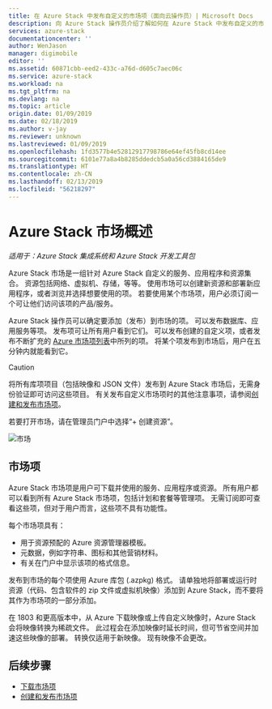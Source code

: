 ```yaml
---
title: 在 Azure Stack 中发布自定义的市场项（面向云操作员）| Microsoft Docs
description: 向 Azure Stack 操作员介绍了解如何在 Azure Stack 中发布自定义的市场项。
services: azure-stack
documentationcenter: ''
author: WenJason
manager: digimobile
editor: ''
ms.assetid: 60871cbb-eed2-433c-a76d-d605c7aec06c
ms.service: azure-stack
ms.workload: na
ms.tgt_pltfrm: na
ms.devlang: na
ms.topic: article
origin.date: 01/09/2019
ms.date: 02/18/2019
ms.author: v-jay
ms.reviewer: unknown
ms.lastreviewed: 01/09/2019
ms.openlocfilehash: 1fd3577b4e52812917798786e64ef45fb8cd14ee
ms.sourcegitcommit: 6101e77a8a4b8285ddedcb5a0a56cd3884165de9
ms.translationtype: HT
ms.contentlocale: zh-CN
ms.lasthandoff: 02/13/2019
ms.locfileid: "56218297"
---
```

# <a name="azure-stack-marketplace-overview"></a>Azure Stack 市场概述

*适用于：Azure Stack 集成系统和 Azure Stack 开发工具包*

Azure Stack 市场是一组针对 Azure Stack 自定义的服务、应用程序和资源集合。 资源包括网络、虚拟机、存储，等等。 使用市场可以创建新资源和部署新应用程序，或者浏览并选择想要使用的项。 若要使用某个市场项，用户必须订阅一个可让他们访问该项的产品/服务。

Azure Stack 操作员可以确定要添加（发布）到市场的项。 可以发布数据库、应用服务等项。 发布项可让所有用户看到它们。 可以发布创建的自定义项，或者发布不断扩充的 [Azure 市场项列表](azure-stack-marketplace-azure-items.md)中所列的项。 将某个项发布到市场后，用户在五分钟内就能看到它。

> [!CAUTION]  
> 将所有库项项目（包括映像和 JSON 文件）发布到 Azure Stack 市场后，无需身份验证即可访问这些项目。 有关发布自定义市场项时的其他注意事项，请参阅[创建和发布市场项](azure-stack-create-and-publish-marketplace-item.md)。

若要打开市场，请在管理员门户中选择“+ 创建资源”。

![市场](media/azure-stack-publish-custom-marketplace-item/image1.png)

## <a name="marketplace-items"></a>市场项

Azure Stack 市场项是用户可下载并使用的服务、应用程序或资源。 所有用户都可以看到所有 Azure Stack 市场项，包括计划和套餐等管理项。 无需订阅即可查看这些项，但对于用户而言，这些项不具有功能性。

每个市场项具有：

* 用于资源预配的 Azure 资源管理器模板。
* 元数据，例如字符串、图标和其他营销材料。
* 有关在门户中显示该项的格式信息。

发布到市场的每个项使用 Azure 库包 (.azpkg) 格式。 请单独地将部署或运行时资源（代码、包含软件的 zip 文件或虚拟机映像）添加到 Azure Stack，而不要将其作为市场项的一部分添加。

在 1803 和更高版本中，从 Azure 下载映像或上传自定义映像时，Azure Stack 会将映像转换为稀疏文件。 此过程会在添加映像时延长时间，但可节省空间并加速这些映像的部署。 转换仅适用于新映像。 现有映像不会更改。

## <a name="next-steps"></a>后续步骤

* [下载市场项](azure-stack-download-azure-marketplace-item.md)  
* [创建和发布市场项](azure-stack-create-and-publish-marketplace-item.md)

<!-- Update_Description: wording update -->
